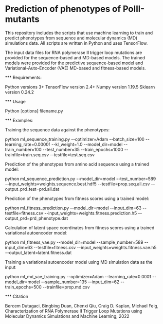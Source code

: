 # Prediction of phenotypes of PolII-mutants

This repository includes the scripts that use machine learning to train and predict phenotypes from sequence and molecular dynamics (MD) simulations data. All scripts are written in Python and uses TensorFlow. 

The input data files for RNA polymerase II trigger loop mutations are provided for the sequence-based and MD-based models. The trained models were provided for the predictive sequence-based model and Variational-Auto-Encoder (VAE) MD-based and fitness-based models.  

*** Requirements:

Python versions 3+
TensorFlow version 2.4+
Numpy version 1.19.5
Sklearn version 0.24.2

*** Usage

Python [options] filename.py

*** Examples:

Training the sequence data against the phenotypes:

python ml_sequence_training.py --optimizer=Adam --batch_size=100 --learning_rate=0.00001 --kl_weight=1.0 --model_dir=model --train_number=100 --test_number=35 --train_epochs=1000 --trainfile=train.seq.csv --testfile=test.seq.csv

Prediction of the phenotypes from amino acid sequence using a trained model:

python ml_sequence_prediction.py --model_dir=model --test_number=589 --input_weights=weights.sequence.best.hdf5 --testfile=prop.seq.all.csv --output_prd_test=prd.all.dat

Prediction of the phenotypes from fitness scores using a trained model:

python ml_fitness_prediction.py --model_dir=model --input_dim=63 --testfile=fitness.csv --input_weights=weights.fitness.prediction.h5 --output_prd=prd_phenotype.dat

Calculation of latent space coordinates from fitness scores using a trained variational autoencoder model:

python ml_fitness_vae.py --model_dir=model --sample_number=589 --input_dim=63 --testfile=fitness.csv --input_weights=weights.fitness.vae.h5 --output_latent=latent.fitness.dat

Training a variational autoencoder model using MD simulation data as the input:

python ml_md_vae_training.py --optimizer=Adam --learning_rate=0.0001 --model_dir=model --sample_number=135 --input_dim=62 --train_epochs=500 --trainfile=prop.md.csv

*** Citation

Bercem Dutagaci, Bingbing Duan, Chenxi Qiu, Craig D. Kaplan, Michael Feig, Characterization of RNA Polymerase II Trigger Loop Mutations using Molecular Dynamics Simulations and Machine Learning, 2022
